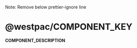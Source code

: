 Note: Remove below prettier-ignore line

<!-- prettier-ignore -->
# @westpac/__COMPONENT_KEY__

<!-- prettier-ignore -->
__COMPONENT_DESCRIPTION__
